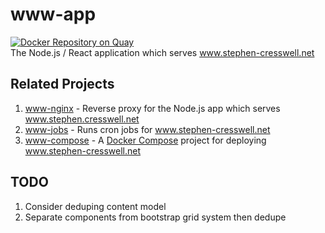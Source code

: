 # www-app
[![Docker Repository on Quay](https://quay.io/repository/cressie176/www-app/status "Docker Repository on Quay")](https://quay.io/repository/cressie176/www-app)</br>
The Node.js / React application which serves www.stephen-cresswell.net

## Related Projects
1. [www-nginx](https://www.github.com/cressie176/www-nginx) - Reverse proxy for the Node.js app which serves www.stephen.cresswell.net
1. [www-jobs](https://www.github.com/cressie176/www-nginx) - Runs cron jobs for www.stephen-cresswell.net
1. [www-compose](https://www.github.com/cressie176/www-nginx) - A [Docker Compose](https://docs.docker.com/compose/) project for deploying www.stephen-cresswell.net

## TODO
1. Consider deduping content model
1. Separate components from bootstrap grid system then dedupe

